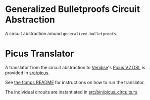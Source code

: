 # Generalized Bulletproofs Circuit Abstraction

A circuit abstraction around `generalized-bulletproofs`.

# Picus Translator

A translator from the circuit abstraction to [Veridise](https://veridise.com)'s [Picus V2 DSL](https://docs.veridise.com) is provided in [src/picus](./src/picus/).

See [the fcmps README](../README.md) for instructions on how to run the translator.

The individual circuits are instantiated in [src/bin/picus_circuits.rs](./src/bin/picus_circuits.rs).